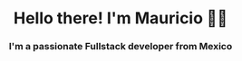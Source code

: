<h1 align="center">Hello there! I'm Mauricio 👋🤠</h1>
<h3 align="center">I'm a passionate Fullstack developer from Mexico</h3>



